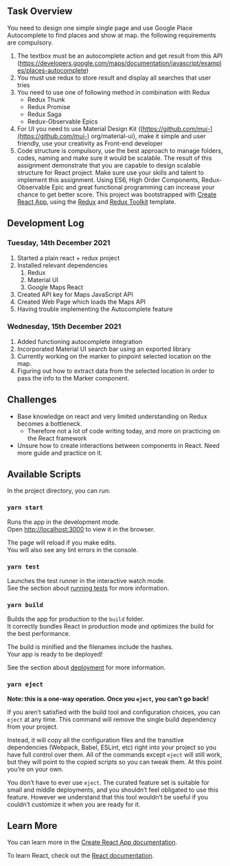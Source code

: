 ## Task Overview
You need to design one simple single page and use Google Place Autocomplete to find places and show at map. the following requirements are compulsory.

1. The textbox must be an autocomplete action and get result from this API
(https://developers.google.com/maps/documentation/javascript/examples/places-autocomplete)
2. You must use redux to store result and display all searches that user tries
3. You need to use one of following method in combination with Redux
    - Redux Thunk
    - Redux Promise
    - Redux Saga
    - Redux-Observable Epics
4. For UI you need to use Material Design Kit ([https://github.com/mui-](https://github.com/mui-)
org/material-ui), make it simple and user friendly, use your creativity as Front-end developer
5. Code structure is compulsory, use the best approach to manage folders,
codes, naming and make sure it would be scalable.
The result of this assignment demonstrate that you are capable to design scalable structure for React project. Make sure use your skills and talent to implement this assignment.
Using ES6, High Order Components, Redux-Observable Epic and great functional programming can increase your chance to get better score.
This project was bootstrapped with [Create React App](https://github.com/facebook/create-react-app), using the [Redux](https://redux.js.org/) and [Redux Toolkit](https://redux-toolkit.js.org/) template.

## Development Log

### Tuesday, 14th December 2021
1. Started a plain react + redux project 
2. Installed relevant dependencies
    1. Redux
    2. Material UI
    3. Google Maps React
3. Created API key for Maps JavaScript API
4. Created Web Page which loads the Maps API
5. Having trouble implementing the Autocomplete feature

### Wednesday, 15th December 2021
1. Added functioning autocomplete integration
2. Incorporated Material UI search bar using an exported library
3. Currently working on the marker to pinpoint selected location on the map.
4. Figuring out how to extract data from the selected location in order to pass the info to the Marker component.

## Challenges

- Base knowledge on react and very limited understanding on Redux becomes a bottleneck.
  - Therefore not a lot of code writing today, and more on practicing on the React framework
- Unsure how to create interactions between components in React. Need more guide and practice on it.

## Available Scripts

In the project directory, you can run:

### `yarn start`

Runs the app in the development mode.<br />
Open [http://localhost:3000](http://localhost:3000) to view it in the browser.

The page will reload if you make edits.<br />
You will also see any lint errors in the console.

### `yarn test`

Launches the test runner in the interactive watch mode.<br />
See the section about [running tests](https://facebook.github.io/create-react-app/docs/running-tests) for more information.

### `yarn build`

Builds the app for production to the `build` folder.<br />
It correctly bundles React in production mode and optimizes the build for the best performance.

The build is minified and the filenames include the hashes.<br />
Your app is ready to be deployed!

See the section about [deployment](https://facebook.github.io/create-react-app/docs/deployment) for more information.

### `yarn eject`

**Note: this is a one-way operation. Once you `eject`, you can’t go back!**

If you aren’t satisfied with the build tool and configuration choices, you can `eject` at any time. This command will remove the single build dependency from your project.

Instead, it will copy all the configuration files and the transitive dependencies (Webpack, Babel, ESLint, etc) right into your project so you have full control over them. All of the commands except `eject` will still work, but they will point to the copied scripts so you can tweak them. At this point you’re on your own.

You don’t have to ever use `eject`. The curated feature set is suitable for small and middle deployments, and you shouldn’t feel obligated to use this feature. However we understand that this tool wouldn’t be useful if you couldn’t customize it when you are ready for it.

## Learn More

You can learn more in the [Create React App documentation](https://facebook.github.io/create-react-app/docs/getting-started).

To learn React, check out the [React documentation](https://reactjs.org/).
